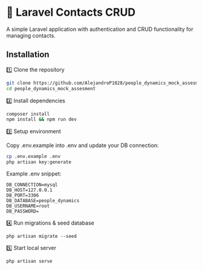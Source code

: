 # 📇 Laravel Contacts CRUD

A simple Laravel application with authentication and CRUD functionality for managing contacts.

## Installation

1️⃣ Clone the repository

```bash
git clone https://github.com/AlejandroP1028/people_dynamics_mock_assesment.git
cd people_dynamics_mock_assesment

```

2️⃣ Install dependencies

```bash
composer install
npm install && npm run dev
```

3️⃣ Setup environment

Copy .env.example into .env and update your DB connection:

```bash
cp .env.example .env
php artisan key:generate
```

Example .env snippet:

```
DB_CONNECTION=mysql
DB_HOST=127.0.0.1
DB_PORT=3306
DB_DATABASE=people_dynamics
DB_USERNAME=root
DB_PASSWORD=
```

4️⃣ Run migrations & seed database

```
php artisan migrate --seed
```

5️⃣ Start local server

```
php artisan serve
```
